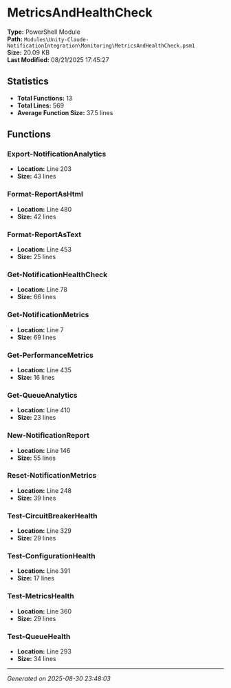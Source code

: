 # MetricsAndHealthCheck

**Type:** PowerShell Module  
**Path:** `Modules\Unity-Claude-NotificationIntegration\Monitoring\MetricsAndHealthCheck.psm1`  
**Size:** 20.09 KB  
**Last Modified:** 08/21/2025 17:45:27  

## Statistics

- **Total Functions:** 13
- **Total Lines:** 569
- **Average Function Size:** 37.5 lines

## Functions


### Export-NotificationAnalytics

- **Location:** Line 203
- **Size:** 43 lines

 
### Format-ReportAsHtml

- **Location:** Line 480
- **Size:** 42 lines

 
### Format-ReportAsText

- **Location:** Line 453
- **Size:** 25 lines

 
### Get-NotificationHealthCheck

- **Location:** Line 78
- **Size:** 66 lines

 
### Get-NotificationMetrics

- **Location:** Line 7
- **Size:** 69 lines

 
### Get-PerformanceMetrics

- **Location:** Line 435
- **Size:** 16 lines

 
### Get-QueueAnalytics

- **Location:** Line 410
- **Size:** 23 lines

 
### New-NotificationReport

- **Location:** Line 146
- **Size:** 55 lines

 
### Reset-NotificationMetrics

- **Location:** Line 248
- **Size:** 39 lines

 
### Test-CircuitBreakerHealth

- **Location:** Line 329
- **Size:** 29 lines

 
### Test-ConfigurationHealth

- **Location:** Line 391
- **Size:** 17 lines

 
### Test-MetricsHealth

- **Location:** Line 360
- **Size:** 29 lines

 
### Test-QueueHealth

- **Location:** Line 293
- **Size:** 34 lines



---
*Generated on 2025-08-30 23:48:03*

